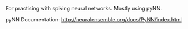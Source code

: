 For practising with spiking neural networks. Mostly using pyNN.

pyNN Documentation: http://neuralensemble.org/docs/PyNN/index.html
